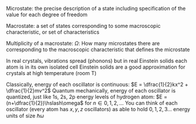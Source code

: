 Microstate: the precise description of a state including specification of the value for each degree of freedom

Macrostate: a set of states corresponding to some macroscopic characteristic, or set of characteristics

Multiplicity of a macrostate: $\Omega$: How many microstates there are corresponding to the macroscopic characteristic that defines the microstate

In real crystals, vibrations spread (phonons) but in real Einstein solids each atom is in its own isolated cell
	Einstein solids are a good approximation for crystals at high temperature
		(room T)

Classically, energy of each oscillator is continuous:
	$E = \dfrac{1}{2}kx^2 + \dfrac{1}{2}mv^2$
Quantum mechanically, energy of each oscillator is quantized, just like 1s, 2s, 2p energy levels of hydrogen atom:
	$E = (n+\dfrac{1}{2})\hslash\omega$  for $n \in 0,1,2,...$
You can think of each oscillator (every atom has $x,y,z$ oscillators) as able to hold $0,1,2,3...$ energy units of size $\hslash\omega$

